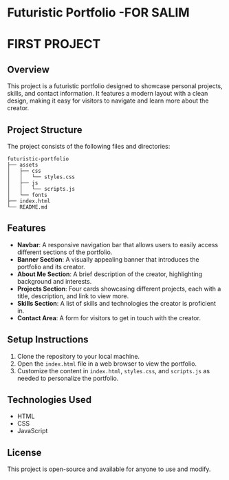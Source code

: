 # Futuristic Portfolio -FOR SALIM
# FIRST PROJECT

## Overview
This project is a futuristic portfolio designed to showcase personal projects, skills, and contact information. It features a modern layout with a clean design, making it easy for visitors to navigate and learn more about the creator.

## Project Structure
The project consists of the following files and directories:

```
futuristic-portfolio
├── assets
│   ├── css
│   │   └── styles.css
│   ├── js
│   │   └── scripts.js
│   └── fonts
├── index.html
└── README.md
```

## Features
- **Navbar**: A responsive navigation bar that allows users to easily access different sections of the portfolio.
- **Banner Section**: A visually appealing banner that introduces the portfolio and its creator.
- **About Me Section**: A brief description of the creator, highlighting background and interests.
- **Projects Section**: Four cards showcasing different projects, each with a title, description, and link to view more.
- **Skills Section**: A list of skills and technologies the creator is proficient in.
- **Contact Area**: A form for visitors to get in touch with the creator.

## Setup Instructions
1. Clone the repository to your local machine.
2. Open the `index.html` file in a web browser to view the portfolio.
3. Customize the content in `index.html`, `styles.css`, and `scripts.js` as needed to personalize the portfolio.

## Technologies Used
- HTML
- CSS
- JavaScript

## License
This project is open-source and available for anyone to use and modify.